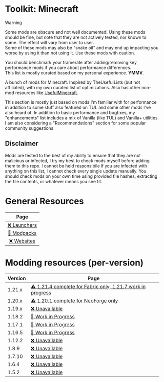 # Toolkit: Minecraft
> [!WARNING]
> 
> Some mods are obscure and not well documented. Using these mods should be fine, but note that
> they are not actively tested, nor known to some. The effect will vary from user to user.  
> Some of these mods may also be "snake oil" and may end up impacting you worse by using it than not using it.
> Use these mods with caution.
>
> You should benchmark your framerate after adding/removing key performance mods if you care about performance differences.   
> This list is mostly curated based on my personal experience. **YMMV**. 

A bunch of mods for Minecraft. Inspired by TheUsefulLists (but not affiliated), with my own curated list of optimizations. Also has other non-mod resources like [UsefulMinecraft](https://github.com/TheUsefulLists/UsefulMinecraft). 
 
This section is mostly just based on mods I'm familiar with for performance in addition to some stuff also featured on TUL and some other mods I've also heard of. In addition to basic performance and bugfixes, my "enhancements" list includes a mix of Vanilla (like TUL) and Vanilla+ utilities. I am also considering a "Recommendations" section for some popular community suggestions.

## Disclaimer
Mods are tested to the best of my ability to ensure that they are not malicious or infected, I try my best to check mods myself before adding them to this repo. I cannot be held responsibile if you are infected with anything on this list, I cannot check every single update manually. You should check mods on your own time using provided file hashes, extracting the file contents, or whatever means you see fit.  

# General Resources
| Page |
| :---: |
| [❌ Launchers](https://github.com/DJSng106/placeholder/blob/main/mc/nonspecific/launchers.md) |
| [🚧 Modpacks](https://github.com/DJSng106/placeholder/blob/main/mc/nonspecific/modpacks.md) |
| [❌ Websites](https://github.com/DJSng106/placeholder/blob/main/mc/nonspecific/websites.md) |

# Modding resources (per-version)
| Version | Page |
| --- | --- |
| 1.21.x | [⚠ 1.21.4 complete for Fabric only, 1.21.7 work in progress](https://github.com/DJSng106/placeholder/blob/main/mc/versions/21/index.md) |
| 1.20.x | [⚠ 1.20.1 complete for NeoForge only](https://github.com/DJSng106/placeholder/blob/main/mc/versions/20/index.md) |
| 1.19.x | [❌ Unavailable](https://github.com/DJSng106/placeholder/blob/main/mc/versions/19/index.md) |
| 1.18.2 | [🚧 Work in Progress](https://github.com/DJSng106/placeholder/blob/main/mc/versions/18/2/index.md) |
| 1.17.1 | [🚧 Work in Progress](https://github.com/DJSng106/placeholder/blob/main/mc/versions/17/1/index.md) |
| 1.16.5 | [🚧 Work in Progress](https://github.com/DJSng106/placeholder/blob/main/mc/versions/16/5/index.md) |
| 1.12.2 | [❌ Unavailable](https://github.com/DJSng106/placeholder/blob/main/mc/versions/12/2/index.md) |
| 1.8.9 | [❌ Unavailable](https://github.com/DJSng106/placeholder/blob/main/mc/versions/8/9/index.md) |
| 1.7.10 | [❌ Unavailable](https://github.com/DJSng106/placeholder/blob/main/mc/versions/7/10/index.md) |
| 1.6.4 | [❌ Unavailable](https://github.com/DJSng106/placeholder/blob/main/mc/versions/6/4/index.md) |
| 1.5.2 | [❌ Unavailable](https://github.com/DJSng106/placeholder/blob/main/mc/versions/5/2/index.md) |
